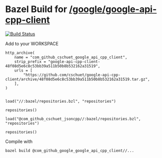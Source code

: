 # Bazel Build for [/google/google-api-cpp-client](https://github.com/google/google-api-cpp-client)

[![Build Status](https://travis-ci.org/cschuet/google-api-cpp-client.svg?branch=master)](https://travis-ci.org/cschuet/google-api-cpp-client)

Add to your WORKSPACE

```
http_archive(
    name = "com_github_cschuet_google_api_cpp_client",
    strip_prefix = "google-api-cpp-client-48f08d5e6c8c53bb39a511b50b8b532162a31519",
    urls = [
        "https://github.com/cschuet/google-api-cpp-client/archive/48f08d5e6c8c53bb39a511b50b8b532162a31519.tar.gz",
    ],
)


load("//:bazel/repositories.bzl", "repositories")

repositories()

load("@com_github_cschuet_jsoncpp//:bazel/repositories.bzl", "repositories")

repositories()
```

Compile with
```
bazel build @com_github_google_google_api_cpp_client//...
```

